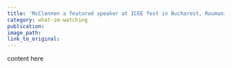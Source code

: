 ```yaml
---
title: 'McClennen a featured speaker at ICEE fest in Bucharest, Roumani'
category: what-im-watching
publication:
image_path:
link_to_original:
---
```

content here